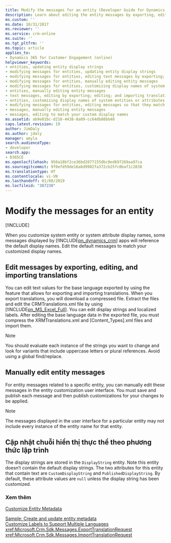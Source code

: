 ```yaml
---
title: Modify the messages for an entity (Developer Guide for Dynamics 365 for Customer Engagement apps) | MicrosoftDocs
description: Learn about editing the entity messages by exporting, editing, and importing translations.
ms.custom: ''
ms.date: 10/31/2017
ms.reviewer: ''
ms.service: crm-online
ms.suite: ''
ms.tgt_pltfrm: ''
ms.topic: article
applies_to:
- Dynamics 365 for Customer Engagement (online)
helpviewer_keywords:
- entities, updating entity display strings
- modifying messages for entities, updating entity display strings
- modifying messages for entities, editing text messages by exporting; editing; and importing translations
- modifying messages for entities, manually editing entity messages
- modifying messages for entities, customizing display names of system entities or attributes
- entities, manually editing entity messages
- text messages, editing by exporting; editing; and importing translations
- entities, customizing display names of system entities or attributes
- modifying messages for entities, editing messages so that they match your custom display names
- messages, manually editing entity messages
- messages, editing to match your custom display names
ms.assetid: ab9e81bc-d218-4438-8a09-cc64db08bb40
caps.latest.revision: 19
author: JimDaly
ms.author: jdaly
manager: amyla
search.audienceType:
- developer
search.app:
- D365CE
ms.openlocfilehash: 950a18bf2ce36bd2077155dbc0ed697269aa97ca
ms.sourcegitcommit: 9f0efd59de16a6d9902fa372cb25fc0baf1c2838
ms.translationtype: HT
ms.contentlocale: vi-VN
ms.lasthandoff: 01/08/2019
ms.locfileid: "387238"
---
```

# <a name="modify-the-messages-for-an-entity"></a>Modify the messages for an entity

[!INCLUDE[](../includes/cc_applies_to_update_9_0_0.md)]

When you customize system entity or system attribute display names, some messages displayed by [!INCLUDE[pn_dynamics_crm](../includes/pn-dynamics-crm.md)] apps will reference the default display names. Edit the default messages to match your customized display names.  
  
## <a name="edit-messages-by-exporting-editing-and-importing-translations"></a>Edit messages by exporting, editing, and importing translations

 You can edit text values for the base language exported by using the feature that allows for exporting and importing translations. When you export translations, you will download a compressed file. Extract the files and edit the CRMTranslations.xml file by using [!INCLUDE[pn_MS_Excel_Full](../includes/pn-ms-excel-full.md)]. You can edit display strings and localized labels. After editing the base language data in the exported file, you must compress the XRMTranslations.xml and [Content_Types].xml files and import them.
  
> [!NOTE]
>  You should evaluate each instance of the strings you want to change and look for variants that include uppercase letters or plural references. Avoid using a global find/replace.
  
## <a name="manually-edit-entity-messages"></a>Manually edit entity messages

 For entity messages related to a specific entity, you can manually edit these messages in the entity customization user interface. You must save and publish each message and then publish customizations for your changes to be applied.

> [!NOTE]
> The messages displayed in the user interface for a particular entity may not include every instance of the entity name for that entity.  
  
 <!-- Remove the section below if Bug 700890 is not fixed -->

## <a name="programmatically-update-entity-display-strings"></a>Cập nhật chuỗi hiển thị thực thể theo phương thức lập trình

 The display strings are stored in the `DisplayString` entity. Note this entity doesn’t contain the default display strings. The two attributes for this entity that contain text are `CustomDisplayString` and `PublishedDisplayString`. By default, these attribute values are `null` unless the display string has been customized.  
  
### <a name="see-also"></a>Xem thêm

 [Customize Entity Metadata](customize-entity-metadata.md)   
 <!--Bug 700890 created to expose this in web api 
 [DisplayString Entity](entities/displaystring.md)   
 -->
 [Sample: Create and update entity metadata](org-service/sample-create-update-entity-metadata.md)   
 [Customize Labels to Support Multiple Languages](customize-labels-support-multiple-languages.md)   
 <xref:Microsoft.Crm.Sdk.Messages.ExportTranslationRequest>   
 <xref:Microsoft.Crm.Sdk.Messages.ImportTranslationRequest>
